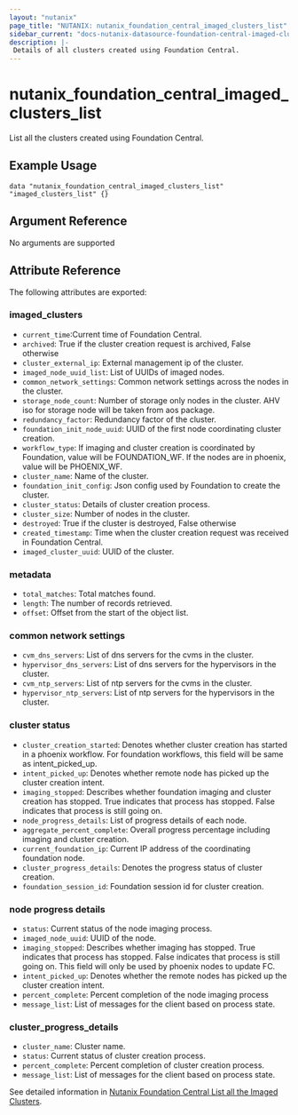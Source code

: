 ```yaml
---
layout: "nutanix"
page_title: "NUTANIX: nutanix_foundation_central_imaged_clusters_list"
sidebar_current: "docs-nutanix-datasource-foundation-central-imaged-clusters-list"
description: |-
 Details of all clusters created using Foundation Central.
---
```


# nutanix_foundation_central_imaged_clusters_list

List all the clusters created using Foundation Central.

## Example Usage

```hcl
data "nutanix_foundation_central_imaged_clusters_list" "imaged_clusters_list" {}
```

## Argument Reference

No arguments are supported

## Attribute Reference

The following attributes are exported:

### imaged_clusters
* `current_time`:Current time of Foundation Central.
* `archived`: True if the cluster creation request is archived, False otherwise
* `cluster_external_ip`: External management ip of the cluster.
* `imaged_node_uuid_list`: List of UUIDs of imaged nodes.
* `common_network_settings`: Common network settings across the nodes in the cluster.
* `storage_node_count`: Number of storage only nodes in the cluster. AHV iso for storage node will be taken from aos package.
* `redundancy_factor`: Redundancy factor of the cluster.
* `foundation_init_node_uuid`: UUID of the first node coordinating cluster creation.
* `workflow_type`: If imaging and cluster creation is coordinated by Foundation, value will be FOUNDATION_WF. If the nodes are in phoenix, value will be PHOENIX_WF.
* `cluster_name`: Name of the cluster.
* `foundation_init_config`: Json config used by Foundation to create the cluster.
* `cluster_status`: Details of cluster creation process.
* `cluster_size`: Number of nodes in the cluster.
* `destroyed`: True if the cluster is destroyed, False otherwise
* `created_timestamp`: Time when the cluster creation request was received in Foundation Central.
* `imaged_cluster_uuid`: UUID of the cluster.

### metadata
* `total_matches`: Total matches found.
* `length`: The number of records retrieved.
* `offset`: Offset from the start of the object list.

### common network settings
* `cvm_dns_servers`: List of dns servers for the cvms in the cluster.
* `hypervisor_dns_servers`: List of dns servers for the hypervisors in the cluster.
* `cvm_ntp_servers`: List of ntp servers for the cvms in the cluster.
* `hypervisor_ntp_servers`: List of ntp servers for the hypervisors in the cluster.

### cluster status
* `cluster_creation_started`: Denotes whether cluster creation has started in a phoenix workflow. For foundation workflows, this field will be same as intent_picked_up.
* `intent_picked_up`: Denotes whether remote node has picked up the cluster creation intent.
* `imaging_stopped`: Describes whether foundation imaging and cluster creation has stopped. True indicates that process has stopped. False indicates that process is still going on.
* `node_progress_details`: List of progress details of each node.
* `aggregate_percent_complete`: Overall progress percentage including imaging and cluster creation.
* `current_foundation_ip`: Current IP address of the coordinating foundation node.
* `cluster_progress_details`: Denotes the progress status of cluster creation.
* `foundation_session_id`: Foundation session id for cluster creation.

### node progress details
* `status`: Current status of the node imaging process.
* `imaged_node_uuid`: UUID of the node.
* `imaging_stopped`: Describes whether imaging has stopped. True indicates that process has stopped. False indicates that process is still going on. This field will only be used by phoenix nodes to update FC.
* `intent_picked_up`: Denotes whether the remote nodes has picked up the cluster creation intent.
* `percent_complete`: Percent completion of the node imaging process
* `message_list`: List of messages for the client based on process state.

### cluster_progress_details
* `cluster_name`: Cluster name.
* `status`: Current status of cluster creation process.
* `percent_complete`: Percent completion of cluster creation process.
* `message_list`: List of messages for the client based on process state.


See detailed information in [Nutanix Foundation Central List all the Imaged Clusters](https://www.nutanix.dev/api_references/foundation-central/#/b3A6MjIyMjI3MzE-get-the-details-of-all-clusters).
